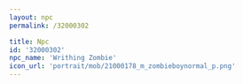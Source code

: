 ```yaml
---
layout: npc
permalink: /32000302

title: Npc
id: '32000302'
npc_name: 'Writhing Zombie'
icon_url: 'portrait/mob/21000178_m_zombieboynormal_p.png'
---
```

